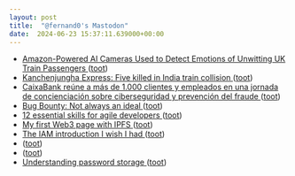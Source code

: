 ```yaml
---
layout: post
title:  "@fernand0's Mastodon"
date:  2024-06-23 15:37:11.639000+00:00
---
```

*  [Amazon-Powered AI Cameras Used to Detect Emotions of Unwitting UK Train Passengers ](https://www.wired.com/story/amazon-ai-cameras-emotions-uk-train-passengers) ([toot](https://mastodon.social/@fernand0/112666675225349388))
*  [Kanchenjungha Express: Five killed in India train collision ](https://www.bbc.com/news/articles/c0kkyvq081w) ([toot](https://mastodon.social/@fernand0/112666458128241013))
*  [CaixaBank reúne a más de 1.000 clientes y empleados en una jornada de concienciación sobre ciberseguridad y prevención del fraude ](https://www.caixabank.com/comunicacion/noticia/caixabank-reune-a-mas-de-1-000-personas-en-una-jornada-de-concienciacion-sobre-ciberseguridad-y-prevencion-del-fraude_es.html?id=4492) ([toot](https://mastodon.social/@fernand0/112665673914499057))
*  [Bug Bounty: Not always an ideal ](https://dev.to/nathan20/bug-bounty-not-always-an-ideal-98) ([toot](https://mastodon.social/@fernand0/112665450410412565))
*  [12 essential skills for agile developers   ](https://www.gartner.com/en/articles/12-essential-skills-for-agile-developers) ([toot](https://mastodon.social/@fernand0/112665202721197378))
*  [My first Web3 page with IPFS ](https://dev.to/yaozeliang/my-first-web3-page-with-ipfs-10o) ([toot](https://mastodon.social/@fernand0/112665060707847304))
*  [The IAM introduction I wish I had ](https://dev.to/perigk/how-to-evaluate-if-a-certification-is-worth-it-for-you-477) ([toot](https://mastodon.social/@fernand0/112663346743688660))
*  [ ](https://mas.to/@purcola) ([toot](https://mastodon.social/@fernand0/112662344468533675))
*  [ ](https://masto.es/@cavalleto) ([toot](https://mastodon.social/@fernand0/112662342003005321))
*  [Understanding password storage ](https://dev.to/_mohanmurali/understanding-password-storage-195) ([toot](https://mastodon.social/@fernand0/112661437852482123))
